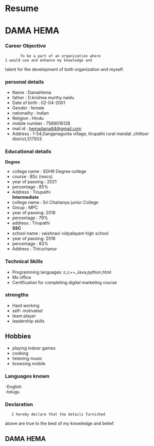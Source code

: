    # Resume
# DAMA HEMA
### Career Objective
           To be a part of an organization where 
    I would use and enhance my knowledge and
   talent for the development of both organization
   and myself.
### personal details
- Name              : DamaHema <br>
- father            : D.krishna murthy naidu<br>
- Date of birth     : 02-04-2001<br>
- Gender            : female<br>
- nationality       : Indian<br>
- Religion          : Hindu<br>
- mobile number     : 7569016128 <br>
- mail id           : hemadama84@gmail.com <br>
- Address           : 1-54,Ganganagunta village,
tirupathi rural mandal ,chittoor district,517503.<br>
### Educational details
**Degree**
- college name : SDHR Degree college<br>
- course       : BSc (mscs)<br>
- year of passing : 2021<br>
- percentage     : 85% <br>
- Address        : Tirupathi <br>
**Intermediate**
- college name : Sri Chaitanya junior College <br>
- Group        : MPC <br>
- year of passing: 2018 <br>
- percentage : 79% <br>
- address    : Tirupathi <br>
**SSC**
- school name : vaishnavi vidyalayam high school <br>
- year of passing: 2016 <br>
- percentage : 83% <br>
- Address    : Thiruchanur 
### **Technical Skills**
- Programming languages :c,c++,Java,python,html<br>
- Ms office<br>
- Certification for completing digital marketing 
             course
### **strengths**
- Hard working <br>
- self- motivated <br>
- team player <br>
- leadership skills
## **Hobbies**
- playing indoor games <br>
- cooking <br>
- listening music <br>
- browsing mobile<br>
### Languages known
-English<br>
-telugu
### Declaration
       I hereby declare that the details furnished
 above are true to the best of my knowledge and 
 belief.
 
 
 ## DAMA HEMA


